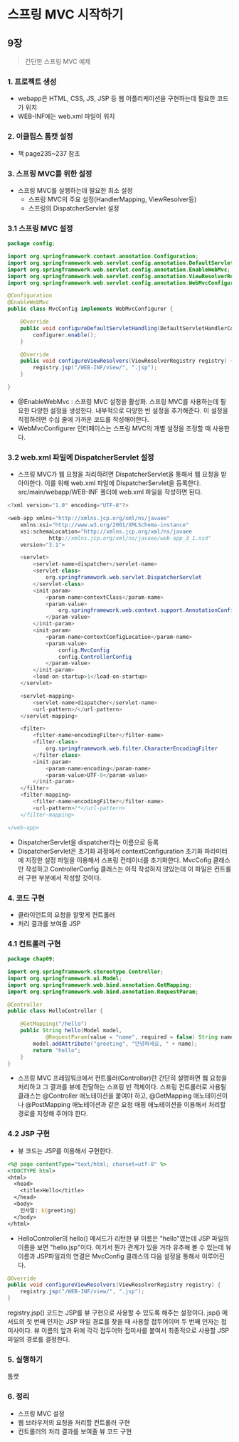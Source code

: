 # 스프링 MVC 시작하기

## 9장

> 간단한 스프링 MVC 예제
>

### 1. 프로젝트 생성

- webapp은 HTML, CSS, JS, JSP 등 웹 어플리케이션을 구현하는데 필요한 코드가 위치
- WEB-INF에는 web.xml 파일이 위치



### 2. 이클립스 톰캣 설정

- 책 page235~237 참조



### 3. 스프링 MVC를 위한 설정

- 스프링 MVC를 실행하는데 필요한 최소 설정
  - 스프링 MVC의 주요 설정(HandlerMapping, ViewResolver등)
  - 스프링의 DispatcherServlet 설정



### 3.1 스프링 MVC 설정

```java
package config;

import org.springframework.context.annotation.Configuration;
import org.springframework.web.servlet.config.annotation.DefaultServletHandlerConfigurer;
import org.springframework.web.servlet.config.annotation.EnableWebMvc;
import org.springframework.web.servlet.config.annotation.ViewResolverRegistry;
import org.springframework.web.servlet.config.annotation.WebMvcConfigurer;

@Configuration
@EnableWebMvc
public class MvcConfig implements WebMvcConfigurer {

	@Override
	public void configureDefaultServletHandling(DefaultServletHandlerConfigurer configurer) {
		configurer.enable();
	}

	@Override
	public void configureViewResolvers(ViewResolverRegistry registry) {
		registry.jsp("/WEB-INF/view/", ".jsp");
	}

}
```

- @EnableWebMvc : 스프링 MVC 설정을 활성화. 스프링 MVC를 사용하는데 필요한 다양한 설정을 생성한다. 내부적으로 다양한 빈 설정을 추가해준다. 이 설정을 직접하려면 수십 줄에 가까운 코드를 작성해야한다. 
- WebMvcConfigurer 인터페이스는 스프링 MVC의 개별 설정을 조정할 때 사용한다.



### 3.2 web.xml 파일에 DispatcherServlet 설정

- 스프링 MVC가 웹 요청을 처리하려면 DispatcherServlet을 통해서 웹 요청을 받아야한다. 이를 위해 web.xml 파일에 DispatcherServlet을 등록한다. src/main/webapp/WEB-INF 폴더에 web.xml 파일을 작성하면 된다.

```java
<?xml version="1.0" encoding="UTF-8"?>

<web-app xmlns="http://xmlns.jcp.org/xml/ns/javaee" 
	xmlns:xsi="http://www.w3.org/2001/XMLSchema-instance"
	xsi:schemaLocation="http://xmlns.jcp.org/xml/ns/javaee 
             http://xmlns.jcp.org/xml/ns/javaee/web-app_3_1.xsd"
	version="3.1">

	<servlet>
		<servlet-name>dispatcher</servlet-name>
		<servlet-class>
			org.springframework.web.servlet.DispatcherServlet
		</servlet-class>
		<init-param>
			<param-name>contextClass</param-name>
			<param-value>
				org.springframework.web.context.support.AnnotationConfigWebApplicationContext
			</param-value>
		</init-param>
		<init-param>
			<param-name>contextConfigLocation</param-name>
			<param-value>
				config.MvcConfig
				config.ControllerConfig
			</param-value>
		</init-param>
		<load-on-startup>1</load-on-startup>
	</servlet>

	<servlet-mapping>
		<servlet-name>dispatcher</servlet-name>
		<url-pattern>/</url-pattern>
	</servlet-mapping>

	<filter>
		<filter-name>encodingFilter</filter-name>
		<filter-class>
			org.springframework.web.filter.CharacterEncodingFilter
		</filter-class>
		<init-param>
			<param-name>encoding</param-name>
			<param-value>UTF-8</param-value>
		</init-param>
	</filter>
	<filter-mapping>
		<filter-name>encodingFilter</filter-name>
		<url-pattern>/*</url-pattern>
	</filter-mapping>

</web-app>
```

- DispatcherServlet을 dispatcher라는 이름으로 등록
- DispatcherServlet은 초기화 과정에서 contextConfiguration 초기화 파라미터에 지정한 설정 파일을 이용해서 스프링 컨테이너를 초기화한다. MvcCofig 클래스만 작성하고 ControllerConfig 클래스는 아직 작성하지 않았는데 이 파일은 컨트롤러 구현 부분에서 작성할 것이다.



### 4. 코드 구현

- 클라이언트의 요청을 알맞게 컨트롤러
- 처리 결과를 보여줄 JSP



### 4.1 컨트롤러 구현

```java
package chap09;

import org.springframework.stereotype.Controller;
import org.springframework.ui.Model;
import org.springframework.web.bind.annotation.GetMapping;
import org.springframework.web.bind.annotation.RequestParam;

@Controller
public class HelloController {

	@GetMapping("/hello")
	public String hello(Model model,
			@RequestParam(value = "name", required = false) String name) {
		model.addAttribute("greeting", "안녕하세요, " + name);
		return "hello";
	}
}
```

- 스프링 MVC 프레임워크에서 컨트롤러(Controller)란 간단히 설명하면 웹 요청을 처리하고 그 결과를 뷰에 전달하는 스프링 빈 객체이다. 스프링 컨트롤러로 사용될 클래스는 @Controller 애노테이션을 붙여야 하고, @GetMapping 애노테이션이나 @PostMapping 애노테이션과 같은 요청 매핑 애노테이션을 이용해서 처리할 경로를 지정해 주어야 한다.



### 4.2 JSP 구현

- 뷰 코드는 JSP를 이용해서 구현한다. 

```jsp
<%@ page contentType="text/html; charset=utf-8" %>
<!DOCTYPE html>
<html>
  <head>
    <title>Hello</title>
  </head>
  <body>
    인사말: ${greeting}
  </body>
</html>
```

- HelloController의 hello() 메서드가 리턴한 뷰 이름은 "hello"였는데 JSP 파일의 이름을 보면 "hello.jsp"이다. 여기서 뭔가 관계가 있을 거라 유추해 볼 수 있는데 뷰 이름과 JSP파일과의 연결은 MvcConfig 클래스의 다음 설정을 통해서 이루어진다.

```java
@Override
public void configureViewResolvers(ViewResolverRegistry registry) {
	registry.jsp("/WEB-INF/view/", ".jsp");
}
```

registry.jsp() 코드는 JSP를 뷰 구현으로 사용할 수 있도록 해주는 설정이다. jsp() 메서드의 첫 번째 인자는 JSP 파일 경로를 찾을 때 사용할 접두어이며 두 번째 인자는 접미사이다. 뷰 이름의 앞과 뒤에 각각 접두어와 접미사를 붙여서 최종적으로 사용할 JSP 파일의 경로를 결정한다. 



### 5. 실행하기

톰캣



### 6. 정리

- 스프링 MVC 설정
- 웹 브라우저의 요청을 처리할 컨트롤러 구현
- 컨트롤러의 처리 결과를 보여줄 뷰 코드 구현

